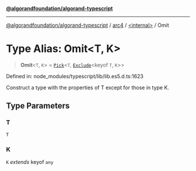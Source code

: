 [**@algorandfoundation/algorand-typescript**](../../../README.md)

***

[@algorandfoundation/algorand-typescript](../../../README.md) / [arc4](../../README.md) / [\<internal\>](../README.md) / Omit

# Type Alias: Omit\<T, K\>

> **Omit**\<`T`, `K`\> = [`Pick`](Pick.md)\<`T`, [`Exclude`](Exclude.md)\<keyof `T`, `K`\>\>

Defined in: node\_modules/typescript/lib/lib.es5.d.ts:1623

Construct a type with the properties of T except for those in type K.

## Type Parameters

### T

`T`

### K

`K` *extends* keyof `any`
